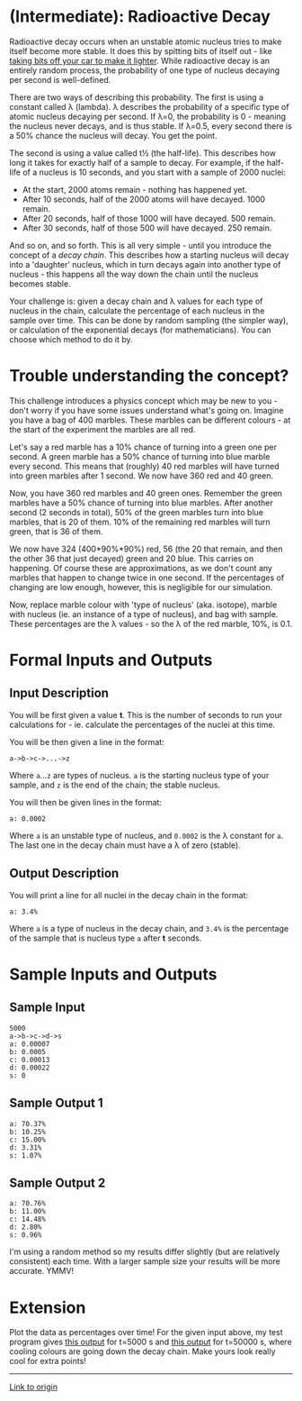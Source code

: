 # [](#IntermediateIcon) **(Intermediate)**: Radioactive Decay

Radioactive decay occurs when an unstable atomic nucleus tries to make itself become more stable. It does this by spitting bits of itself out - like [taking bits off your car to make it lighter](https://www.youtube.com/watch?v=OETj9aTYO2Q). While radioactive decay is an entirely random process, the probability of one type of nucleus decaying per second is well-defined.

There are two ways of describing this probability. The first is using a constant called λ (lambda). λ describes the probability of a specific type of atomic nucleus decaying per second. If λ=0, the probability is 0 - meaning the nucleus never decays, and is thus stable. If λ=0.5, every second there is a 50% chance the nucleus will decay. You get the point.

The second is using a value called t½ (the half-life). This describes how long it takes for exactly half of a sample to decay. For example, if the half-life of a nucleus is 10 seconds, and you start with a sample of 2000 nuclei:

* At the start, 2000 atoms remain - nothing has happened yet.
* After 10 seconds, half of the 2000 atoms will have decayed. 1000 remain.
* After 20 seconds, half of those 1000 will have decayed. 500 remain.
* After 30 seconds, half of those 500 will have decayed. 250 remain.

And so on, and so forth. This is all very simple - until you introduce the concept of a *decay chain*. This describes how a starting nucleus will decay into a 'daughter' nucleus, which in turn decays again into another type of nucleus - this happens all the way down the chain until the nucleus becomes stable.

Your challenge is: given a decay chain and λ values for each type of nucleus in the chain, calculate the percentage of each nucleus in the sample over time. This can be done by random sampling (the simpler way), or calculation of the exponential decays (for mathematicians). You can choose which method to do it by.

# Trouble understanding the concept?

This challenge introduces a physics concept which may be new to you - don't worry if you have some issues understand what's going on. Imagine you have a bag of 400 marbles. These marbles can be different colours - at the start of the experiment the marbles are all red.

Let's say a red marble has a 10% chance of turning into a green one per second. A green marble has a 50% chance of turning into blue marble every second. This means that (roughly) 40 red marbles will have turned into green marbles after 1 second. We now have 360 red and 40 green.

Now, you have 360 red marbles and 40 green ones. Remember the green marbles have a 50% chance of turning into blue marbles. After another second (2 seconds in total), 50% of the green marbles turn into blue marbles, that is 20 of them. 10% of the remaining red marbles will turn green, that is 36 of them.

We now have 324 (400*90%*90%) red, 56 (the 20 that remain, and then the other 36 that just decayed) green and 20 blue. This carries on happening. Of course these are approximations, as we don't count any marbles that happen to change twice in one second. If the percentages of changing are low enough, however, this is negligible for our simulation.

Now, replace marble colour with 'type of nucleus' (aka. isotope), marble with nucleus (ie. an instance of a type of nucleus), and bag with sample. These percentages are the λ values - so the λ of the red marble, 10%, is 0.1.

# Formal Inputs and Outputs

## Input Description

You will be first given a value **t**. This is the number of seconds to run your calculations for - ie. calculate the percentages of the nuclei at this time.

You will be then  given a line in the format:

    a->b->c->...->z

Where `a`...`z` are types of nucleus. `a` is the starting nucleus type of your sample, and `z` is the end of the chain; the stable nucleus.

You will then be given lines in the format:

    a: 0.0002

Where `a` is an unstable type of nucleus, and `0.0002` is the λ constant for `a`. The last one in the decay chain must have a λ of zero (stable).

## Output Description

You will print a line for all nuclei in the decay chain in the format:

    a: 3.4%

Where `a` is a type of nucleus in the decay chain, and `3.4%` is the percentage of the sample that is nucleus type `a` after **t** seconds.

# Sample Inputs and Outputs

## Sample Input

    5000
    a->b->c->d->s
    a: 0.00007
    b: 0.0005
    c: 0.00013
    d: 0.00022
    s: 0

## Sample Output 1

    a: 70.37%
    b: 10.25%
    c: 15.00%
    d: 3.31%
    s: 1.07%

## Sample Output 2

    a: 70.76%
    b: 11.00%
    c: 14.48%
    d: 2.80%
    s: 0.96%

I'm using a random method so my results differ slightly (but are relatively consistent) each time. With a larger sample size your results will be more accurate. YMMV!

# Extension

Plot the data as percentages over time! For the given input above, my test program gives [this output](http://i.imgur.com/evZO02O.png) for t=5000 s and [this output](http://i.imgur.com/FtmQzsb.png) for t=50000 s, where cooling colours are going down the decay chain. Make yours look really cool for extra points!

---

[Link to origin](https://www.reddit.com/r/dailyprogrammer/2jcgej)